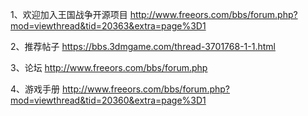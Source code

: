 1、欢迎加入王国战争开源项目
http://www.freeors.com/bbs/forum.php?mod=viewthread&tid=20363&extra=page%3D1

2、推荐帖子
https://bbs.3dmgame.com/thread-3701768-1-1.html

3、论坛
http://www.freeors.com/bbs/forum.php

4、游戏手册
http://www.freeors.com/bbs/forum.php?mod=viewthread&tid=20360&extra=page%3D1
